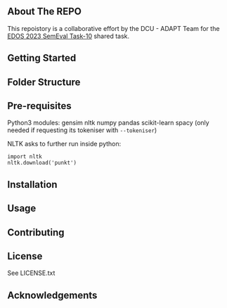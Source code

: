 <!-- ABOUT THE PROJECT -->
## About The REPO

This repoistory is a collaborative effort by the DCU - ADAPT Team for the
[EDOS 2023 SemEval Task-10](https://codalab.lisn.upsaclay.fr/competitions/7124)
shared task.


## Getting Started



## Folder Structure


## Pre-requisites

Python3 modules:
gensim
nltk 
numpy
pandas
scikit-learn
spacy (only needed if requesting its tokeniser with `--tokeniser`)

NLTK asks to further run inside python:
```
import nltk
nltk.download('punkt')
```

## Installation


## Usage


## Contributing


## License

See LICENSE.txt


## Acknowledgements



